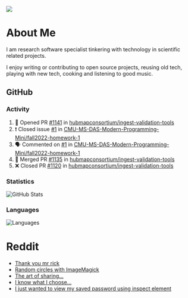 ![](https://komarev.com/ghpvc/?username=icaoberg)

# About Me
I am research software specialist tinkering with technology in scientific related projects.

I enjoy writing or contributing to open source projects, reusing old tech, playing with new tech, cooking and listening to good music.

## GitHub
### Activity
<!--START_SECTION:activity-->
1. 💪 Opened PR [#1141](https://github.com/hubmapconsortium/ingest-validation-tools/pull/1141) in [hubmapconsortium/ingest-validation-tools](https://github.com/hubmapconsortium/ingest-validation-tools)
2. ❗️ Closed issue [#1](https://github.com/CMU-MS-DAS-Modern-Programming-Mini/fall2022-homework-1/issues/1) in [CMU-MS-DAS-Modern-Programming-Mini/fall2022-homework-1](https://github.com/CMU-MS-DAS-Modern-Programming-Mini/fall2022-homework-1)
3. 🗣 Commented on [#1](https://github.com/CMU-MS-DAS-Modern-Programming-Mini/fall2022-homework-1/issues/1) in [CMU-MS-DAS-Modern-Programming-Mini/fall2022-homework-1](https://github.com/CMU-MS-DAS-Modern-Programming-Mini/fall2022-homework-1)
4. 🎉 Merged PR [#1135](https://github.com/hubmapconsortium/ingest-validation-tools/pull/1135) in [hubmapconsortium/ingest-validation-tools](https://github.com/hubmapconsortium/ingest-validation-tools)
5. ❌ Closed PR [#1120](https://github.com/hubmapconsortium/ingest-validation-tools/pull/1120) in [hubmapconsortium/ingest-validation-tools](https://github.com/hubmapconsortium/ingest-validation-tools)
<!--END_SECTION:activity-->

### Statistics
![GitHub Stats](https://github-readme-stats.vercel.app/api?username=icaoberg&count_private=true&show_icons=true)

### Languages
![Languages](https://github-readme-stats.vercel.app/api/top-langs/?username=icaoberg&show_icons=true&langs_count=10&hide=HTML,CSS,M)

# Reddit
<!-- BLOG-POST-LIST:START -->
- [Thank you mr rick](https://www.reddit.com/r/u_icaoberg/comments/pvvwci/thank_you_mr_rick/)
- [Random circles with ImageMagick](https://www.reddit.com/r/u_icaoberg/comments/p04t90/random_circles_with_imagemagick/)
- [The art of sharing...](https://www.reddit.com/r/u_icaoberg/comments/oyp9pc/the_art_of_sharing/)
- [I know what I choose…](https://www.reddit.com/r/u_icaoberg/comments/oyoolb/i_know_what_i_choose/)
- [I just wanted to view my saved password using inspect element](https://www.reddit.com/r/u_icaoberg/comments/oyol4r/i_just_wanted_to_view_my_saved_password_using/)
<!-- BLOG-POST-LIST:END -->
